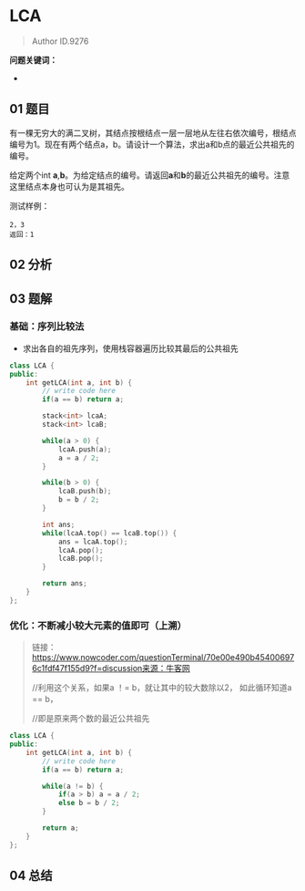 # LCA
> Author ID.9276 

**问题关键词：**

- 

## 01 题目

有一棵无穷大的满二叉树，其结点按根结点一层一层地从左往右依次编号，根结点编号为1。现在有两个结点a，b。请设计一个算法，求出a和b点的最近公共祖先的编号。

给定两个int **a**,**b**。为给定结点的编号。请返回**a**和**b**的最近公共祖先的编号。注意这里结点本身也可认为是其祖先。

测试样例：

```
2，3
返回：1
```

## 02 分析



## 03 题解

### 基础：序列比较法

- 求出各自的祖先序列，使用栈容器遍历比较其最后的公共祖先

```c++
class LCA {
public:
    int getLCA(int a, int b) {
        // write code here
        if(a == b) return a;

        stack<int> lcaA;
        stack<int> lcaB;

        while(a > 0) {
            lcaA.push(a);
            a = a / 2;
        }

        while(b > 0) {
            lcaB.push(b);
            b = b / 2;
        }

        int ans;
        while(lcaA.top() == lcaB.top()) {
            ans = lcaA.top();
            lcaA.pop();
            lcaB.pop();
        }

        return ans;
    }
};
```

### 优化：不断减小较大元素的值即可（上溯）

> 链接：https://www.nowcoder.com/questionTerminal/70e00e490b454006976c1fdf47f155d9?f=discussion来源：牛客网
>
>   //利用这个关系，如果a ！= b，就让其中的较大数除以2， 如此循环知道a == b， 
>
>   //即是原来两个数的最近公共祖先

```c++
class LCA {
public:
    int getLCA(int a, int b) {
        // write code here
        if(a == b) return a;

        while(a != b) {
            if(a > b) a = a / 2;
            else b = b / 2;
        }

        return a;
    }
};
```



## 04 总结

